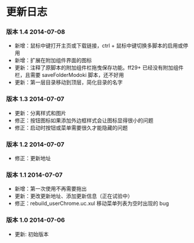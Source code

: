 更新日志
========

### 版本 1.4 2014-07-08

* 新增：鼠标中键打开主页或下载链接，ctrl + 鼠标中键切换多脚本的启用或停用
* 新增：扩展在附加组件界面的图标
* 更新：注释了原脚本的附加组件栏拖曳保存功能。ff29+ 已经没有附加组件栏，且需要 saveFolderModoki 脚本，还不好用
* 更新：第一层目录移动到顶层，简化目录的名字

### 版本 1.3 2014-07-07

* 更新：分离样式和图片
* 修正：按钮图标如果添加外边框样式会让图标显得很小的问题
* 修正：启动时按钮或菜单需要很久才能隐藏的问题

### 版本 1.2 2014-07-07

* 修正：更新地址

### 版本 1.1 2014-07-07

* 新增：第一次使用不再需要拖出
* 更新：更改更新地址、添加更新信息（正在试验中）
* 修正：rebuild\_userChrome.uc.xul 移动菜单列表为空时出现的 bug

### 版本 1.0 2014-07-06

* 更新: 初始版本